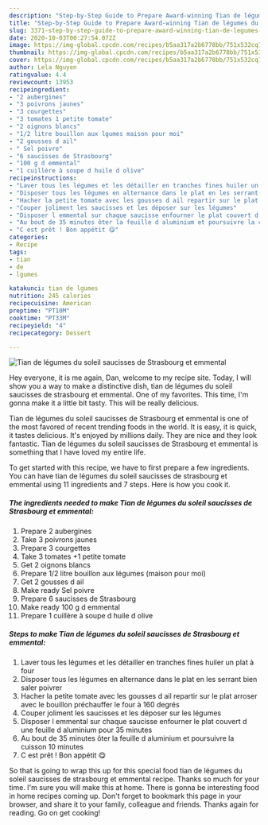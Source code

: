 ```yaml
---
description: "Step-by-Step Guide to Prepare Award-winning Tian de légumes du soleil saucisses de Strasbourg et emmental"
title: "Step-by-Step Guide to Prepare Award-winning Tian de légumes du soleil saucisses de Strasbourg et emmental"
slug: 3371-step-by-step-guide-to-prepare-award-winning-tian-de-legumes-du-soleil-saucisses-de-strasbourg-et-emmental
date: 2020-10-03T00:27:54.072Z
image: https://img-global.cpcdn.com/recipes/b5aa317a2b6778bb/751x532cq70/tian-de-legumes-du-soleil-saucisses-de-strasbourg-et-emmental-photo-principale-de-la-recette.jpg
thumbnail: https://img-global.cpcdn.com/recipes/b5aa317a2b6778bb/751x532cq70/tian-de-legumes-du-soleil-saucisses-de-strasbourg-et-emmental-photo-principale-de-la-recette.jpg
cover: https://img-global.cpcdn.com/recipes/b5aa317a2b6778bb/751x532cq70/tian-de-legumes-du-soleil-saucisses-de-strasbourg-et-emmental-photo-principale-de-la-recette.jpg
author: Lela Nguyen
ratingvalue: 4.4
reviewcount: 13953
recipeingredient:
- "2 aubergines"
- "3 poivrons jaunes"
- "3 courgettes"
- "3 tomates 1 petite tomate"
- "2 oignons blancs"
- "1/2 litre bouillon aux lgumes maison pour moi"
- "2 gousses d ail"
- " Sel poivre"
- "6 saucisses de Strasbourg"
- "100 g d emmental"
- "1 cuillère à soupe d huile d olive"
recipeinstructions:
- "Laver tous les légumes et les détailler en tranches fines huiler un plat à four"
- "Disposer tous les légumes en alternance dans le plat en les serrant bien saler poivrer"
- "Hacher la petite tomate avec les gousses d ail repartir sur le plat arroser avec le bouillon préchauffer le four à 160 degrés"
- "Couper joliment les saucisses et les déposer sur les légumes"
- "Disposer l emmental sur chaque saucisse enfourner le plat couvert d une feuille d aluminium pour 35 minutes"
- "Au bout de 35 minutes ôter la feuille d aluminium et poursuivre la cuisson 10 minutes"
- "C est prêt ! Bon appétit 😋"
categories:
- Recipe
tags:
- tian
- de
- lgumes

katakunci: tian de lgumes 
nutrition: 245 calories
recipecuisine: American
preptime: "PT10M"
cooktime: "PT33M"
recipeyield: "4"
recipecategory: Dessert

---
```



![Tian de légumes du soleil saucisses de Strasbourg et emmental](https://img-global.cpcdn.com/recipes/b5aa317a2b6778bb/751x532cq70/tian-de-legumes-du-soleil-saucisses-de-strasbourg-et-emmental-photo-principale-de-la-recette.jpg)

Hey everyone, it is me again, Dan, welcome to my recipe site. Today, I will show you a way to make a distinctive dish, tian de légumes du soleil saucisses de strasbourg et emmental. One of my favorites. This time, I'm gonna make it a little bit tasty. This will be really delicious.

Tian de légumes du soleil saucisses de Strasbourg et emmental is one of the most favored of recent trending foods in the world. It is easy, it is quick, it tastes delicious. It's enjoyed by millions daily. They are nice and they look fantastic. Tian de légumes du soleil saucisses de Strasbourg et emmental is something that I have loved my entire life.




To get started with this recipe, we have to first prepare a few ingredients. You can have tian de légumes du soleil saucisses de strasbourg et emmental using 11 ingredients and 7 steps. Here is how you cook it.

<!--inarticleads1-->

##### The ingredients needed to make Tian de légumes du soleil saucisses de Strasbourg et emmental:

1. Prepare 2 aubergines
1. Take 3 poivrons jaunes
1. Prepare 3 courgettes
1. Take 3 tomates +1 petite tomate
1. Get 2 oignons blancs
1. Prepare 1/2 litre bouillon aux légumes (maison pour moi)
1. Get 2 gousses d ail
1. Make ready  Sel poivre
1. Prepare 6 saucisses de Strasbourg
1. Make ready 100 g d emmental
1. Prepare 1 cuillère à soupe d huile d olive




<!--inarticleads2-->

##### Steps to make Tian de légumes du soleil saucisses de Strasbourg et emmental:

1. Laver tous les légumes et les détailler en tranches fines huiler un plat à four
1. Disposer tous les légumes en alternance dans le plat en les serrant bien saler poivrer
1. Hacher la petite tomate avec les gousses d ail repartir sur le plat arroser avec le bouillon préchauffer le four à 160 degrés
1. Couper joliment les saucisses et les déposer sur les légumes
1. Disposer l emmental sur chaque saucisse enfourner le plat couvert d une feuille d aluminium pour 35 minutes
1. Au bout de 35 minutes ôter la feuille d aluminium et poursuivre la cuisson 10 minutes
1. C est prêt ! Bon appétit 😋




So that is going to wrap this up for this special food tian de légumes du soleil saucisses de strasbourg et emmental recipe. Thanks so much for your time. I'm sure you will make this at home. There is gonna be interesting food in home recipes coming up. Don't forget to bookmark this page in your browser, and share it to your family, colleague and friends. Thanks again for reading. Go on get cooking!
